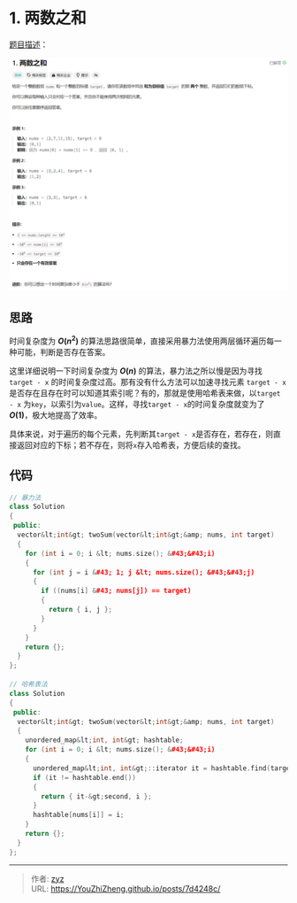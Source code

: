# 1. 两数之和


[题目描述](https://leetcode.cn/problems/two-sum/description/?envType=study-plan-v2&amp;envId=top-100-liked)：

![图1](/PostsImgs/LeetCode/1/question.png)

## 思路

时间复杂度为 **$O(n^2)$** 的算法思路很简单，直接采用暴力法使用两层循环遍历每一种可能，判断是否存在答案。

这里详细说明一下时间复杂度为 **$O(n)$** 的算法，暴力法之所以慢是因为寻找 `target - x` 的时间复杂度过高。那有没有什么方法可以加速寻找元素 `target - x` 是否存在且存在时可以知道其索引呢？有的，那就是使用哈希表来做，以`target - x` 为`key`，以索引为`value`。这样，寻找`target - x`的时间复杂度就变为了 **$O(1)$**，极大地提高了效率。

具体来说，对于遍历的每个元素，先判断其`target - x`是否存在，若存在，则直接返回对应的下标；若不存在，则将`x`存入哈希表，方便后续的查找。

## 代码

```cpp
// 暴力法
class Solution
{
 public:
  vector&lt;int&gt; twoSum(vector&lt;int&gt;&amp; nums, int target)
  {
    for (int i = 0; i &lt; nums.size(); &#43;&#43;i)
    {
      for (int j = i &#43; 1; j &lt; nums.size(); &#43;&#43;j)
      {
        if ((nums[i] &#43; nums[j]) == target)
        {
          return { i, j };
        }
      }
    }
    return {};
  }
};

// 哈希表法
class Solution
{
 public:
  vector&lt;int&gt; twoSum(vector&lt;int&gt;&amp; nums, int target)
  {
    unordered_map&lt;int, int&gt; hashtable;
    for (int i = 0; i &lt; nums.size(); &#43;&#43;i)
    {
      unordered_map&lt;int, int&gt;::iterator it = hashtable.find(target - nums[i]);
      if (it != hashtable.end())
      {
        return { it-&gt;second, i };
      }
      hashtable[nums[i]] = i;
    }
    return {};
  }
};
```


---

> 作者: [zyz](https://github.com/YouZhiZheng)  
> URL: https://YouZhiZheng.github.io/posts/7d4248c/  

